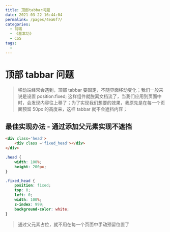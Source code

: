 ```yaml
---
title: 顶部tabbar问题
date: 2021-03-22 16:44:04
permalink: /pages/4ea6f7/
categories:
  - 前端
  - 《基本功》
  - CSS
tags:
  - 
---
```


# 顶部 tabbar 问题

> 移动端经常会遇到，顶部 tabbar 要固定，不随界面移动变化；我们一般来说是设置 position:fixed; 这样组件就脱离文档流了，当我们应用到页面中时，会发现内容往上移了；为了实现我们想要的效果，我原先是在每一个页面预留 50px 的高度来，这样 tabbar 就不会遮挡内容；

## 最佳实现办法 - 通过添加父元素实现不遮挡

```html
<div class='head'>
	<div class ='fixed_head'></div>
</div>
```

```css
.head {
	width: 100%;
	height: 200px;
}

.fixed_head {
	position: fixed;
	top: 0;
	left: 0;
	width: 100%;
	z-index: 999;
	background-color: white;
}
```

> 通过父元素占位，就不用在每一个页面中手动预留位置了

